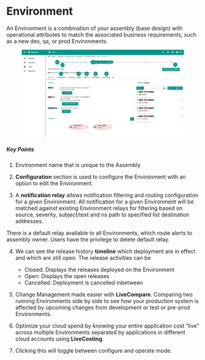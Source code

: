 # Environment

An Environment is a combination of your assembly (base design) with operational attributes to match the associated business requirements, such as a new dev, qa, or prod Environments.

<figure class="concept_image">
  <img src="../../images/environment_tour.png" alt="Environment" title="Environment">
</figure>

##### Key Points

1. Environment name that is unique to the Assembly

2. **Configuration** section is used to configure the Environment with an option to edit the Environment.

3. A **notification relay** allows notification filtering and routing configuration for a given Environment. All notification for a given Environment will be matched against existing Environment relays for filtering based on source, severity, subject/text and ns path to specified list destination addresses.

 There is a default relay available to all Environments, which route alerts to assembly owner. Users have the privilege to delete default relay.

4.  We can see the release history **timeline** which deployment are in effect and which are still open. The release activities can be
    - Closed: Displays the releases deployed on the Environment
    - Open: Displays the open releases
    - Cancelled: Deployment is cancelled inbetween

5. Change Management made easier with **LiveCompare**. Comparing two running Environments side by side to see how your production system is affected by upcoming changes from development or test or pre-prod Environments.

6. Optimize your cloud spend by knowing your entire application cost “live” across multiple Environments separated by applications in different cloud accounts using **LiveCosting**.

7. Clicking this will toggle between configure and operate mode.
